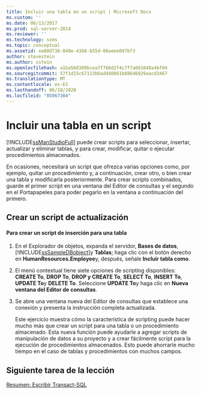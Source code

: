 ```yaml
---
title: Incluir una tabla en un script | Microsoft Docs
ms.custom: ''
ms.date: 06/13/2017
ms.prod: sql-server-2014
ms.reviewer: ''
ms.technology: ssms
ms.topic: conceptual
ms.assetid: ea88d736-849e-4368-b55d-06aeee097bf3
author: stevestein
ms.author: sstein
ms.openlocfilehash: a1ba568309bcea7f760d2f4c7f7a691048a4bf84
ms.sourcegitcommit: 57f1d15c67113bbadd40861b886d6929aacd3467
ms.translationtype: MT
ms.contentlocale: es-ES
ms.lasthandoff: 06/18/2020
ms.locfileid: "85067304"
---
```

# <a name="script-a-table"></a>Incluir una tabla en un script
  [!INCLUDE[ssManStudioFull](../../includes/ssmanstudiofull-md.md)] puede crear scripts para seleccionar, insertar, actualizar y eliminar tablas, y para crear, modificar, quitar o ejecutar procedimientos almacenados.  
  
 En ocasiones, necesitará un script que ofrezca varias opciones como, por ejemplo, quitar un procedimiento y, a continuación, crear otro, o bien crear una tabla y modificarla posteriormente. Para crear scripts combinados, guarde el primer script en una ventana del Editor de consultas y el segundo en el Portapapeles para poder pegarlo en la ventana a continuación del primero.  
  
## <a name="creating-an-update-script"></a>Crear un script de actualización  
  
#### <a name="to-create-the-insert-script-for-a-table"></a>Para crear un script de inserción para una tabla  
  
1.  En el Explorador de objetos, expanda el servidor, **Bases de datos**, [!INCLUDE[ssSampleDBobject](../../includes/sssampledbobject-md.md)]y **Tablas**; haga clic con el botón derecho en **HumanResources.Employee**y, después, señale **Incluir tabla como**.  
  
2.  El menú contextual tiene siete opciones de scripting disponibles: **CREATE To**, **DROP To**, **DROP y CREATE To**, **SELECT To**, **INSERT To**, **UPDATE To**y **DELETE To**. Seleccione **UPDATE To**y haga clic en **Nueva ventana del Editor de consultas**.  
  
3.  Se abre una ventana nueva del Editor de consultas que establece una conexión y presenta la instrucción completa actualizada.  
  
     Este ejercicio muestra cómo la característica de scripting puede hacer mucho más que crear un script para una tabla o un procedimiento almacenado. Esta nueva función puede ayudarle a agregar scripts de manipulación de datos a su proyecto y a crear fácilmente script para la ejecución de procedimientos almacenados. Esto puede ahorrarle mucho tiempo en el caso de tablas y procedimientos con muchos campos.  
  
## <a name="next-task-in-lesson"></a>Siguiente tarea de la lección  
 [Resumen: Escribir Transact-SQL](../../tutorials/summary-writing-transact-sql.md)  
  
  
